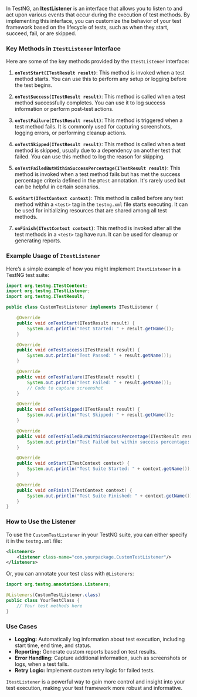 In TestNG, an **ItestListener** is an interface that allows you to listen to and act upon various events that occur during the execution of test methods. By implementing this interface, you can customize the behavior of your test framework based on the lifecycle of tests, such as when they start, succeed, fail, or are skipped.

### Key Methods in `ItestListener` Interface

Here are some of the key methods provided by the `ItestListener` interface:

1. **`onTestStart(ITestResult result)`**: This method is invoked when a test method starts. You can use this to perform any setup or logging before the test begins.

2. **`onTestSuccess(ITestResult result)`**: This method is called when a test method successfully completes. You can use it to log success information or perform post-test actions.

3. **`onTestFailure(ITestResult result)`**: This method is triggered when a test method fails. It is commonly used for capturing screenshots, logging errors, or performing cleanup actions.

4. **`onTestSkipped(ITestResult result)`**: This method is called when a test method is skipped, usually due to a dependency on another test that failed. You can use this method to log the reason for skipping.

5. **`onTestFailedButWithinSuccessPercentage(ITestResult result)`**: This method is invoked when a test method fails but has met the success percentage criteria defined in the `@Test` annotation. It's rarely used but can be helpful in certain scenarios.

6. **`onStart(ITestContext context)`**: This method is called before any test method within a `<test>` tag in the `testng.xml` file starts executing. It can be used for initializing resources that are shared among all test methods.

7. **`onFinish(ITestContext context)`**: This method is invoked after all the test methods in a `<test>` tag have run. It can be used for cleanup or generating reports.

### Example Usage of `ItestListener`

Here’s a simple example of how you might implement `ItestListener` in a TestNG test suite:

```java
import org.testng.ITestContext;
import org.testng.ITestListener;
import org.testng.ITestResult;

public class CustomTestListener implements ITestListener {

    @Override
    public void onTestStart(ITestResult result) {
        System.out.println("Test Started: " + result.getName());
    }

    @Override
    public void onTestSuccess(ITestResult result) {
        System.out.println("Test Passed: " + result.getName());
    }

    @Override
    public void onTestFailure(ITestResult result) {
        System.out.println("Test Failed: " + result.getName());
        // Code to capture screenshot
    }

    @Override
    public void onTestSkipped(ITestResult result) {
        System.out.println("Test Skipped: " + result.getName());
    }

    @Override
    public void onTestFailedButWithinSuccessPercentage(ITestResult result) {
        System.out.println("Test Failed but within success percentage: " + result.getName());
    }

    @Override
    public void onStart(ITestContext context) {
        System.out.println("Test Suite Started: " + context.getName());
    }

    @Override
    public void onFinish(ITestContext context) {
        System.out.println("Test Suite Finished: " + context.getName());
    }
}
```

### How to Use the Listener

To use the `CustomTestListener` in your TestNG suite, you can either specify it in the `testng.xml` file:

```xml
<listeners>
    <listener class-name="com.yourpackage.CustomTestListener"/>
</listeners>
```

Or, you can annotate your test class with `@Listeners`:

```java
import org.testng.annotations.Listeners;

@Listeners(CustomTestListener.class)
public class YourTestClass {
    // Your test methods here
}
```

### Use Cases
- **Logging:** Automatically log information about test execution, including start time, end time, and status.
- **Reporting:** Generate custom reports based on test results.
- **Error Handling:** Capture additional information, such as screenshots or logs, when a test fails.
- **Retry Logic:** Implement custom retry logic for failed tests.

`ItestListener` is a powerful way to gain more control and insight into your test execution, making your test framework more robust and informative.